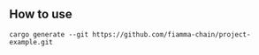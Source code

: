 ## How to use

```shell=
cargo generate --git https://github.com/fiamma-chain/project-example.git
```
